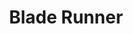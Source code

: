 ---
layout: post
title: Blade Runner
director: Ridley Scott
year: 1989
cover: https://images.mubicdn.net/images/film/186/cache-47462-1543579214/image-w1280.jpg
imdb_id: tt0083658
sas: true
---